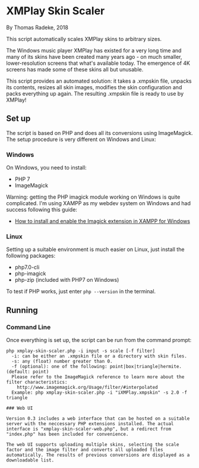 # XMPlay Skin Scaler

By Thomas Radeke, 2018

This script automatically scales XMPlay skins to arbitrary sizes.

The Windows music player XMPlay has existed for a very long time and many of its skins have been created many years ago - on much smaller, lower-resolution screens that what's available today. The emergence of 4K screens has made some of these skins all but unusable.

This script provides an automated solution: it takes a .xmpskin file, unpacks its contents, resizes all skin images, modifies the skin configuration and packs everything up again. The resulting .xmpskin file is ready to use by XMPlay!

## Set up
The script is based on PHP and does all its conversions using ImageMagick. The setup procedure is very different on Windows and Linux:
### Windows
On Windows, you need to install:
- PHP 7
- ImageMagick

Warning: getting the PHP imagick module working on Windows is quite complicated. I'm using XAMPP as my webdev system on Windows and had success following this guide:
- [How to install and enable the Imagick extension in XAMPP for Windows](https://ourcodeworld.com/articles/read/349/how-to-install-and-enable-the-imagick-extension-in-xampp-for-windows) 

### Linux
Setting up a suitable environment is much easier on Linux, just install the following packages:
- php7.0-cli
- php-imagick
- php-zip (included with PHP7 on Windows)

To test if PHP works, just enter `php --version` in the terminal.

## Running

### Command Line

Once everything is set up, the script can be run from the command prompt:
```
php xmplay-skin-scaler.php -i input -s scale [-f filter]
  -i: can be either an .xmpskin file or a directory with skin files.
  -s: any (float) number greater than 0.
  -f (optional): one of the following: point|box|triangle|hermite. (default: point)
  Please refer to the ImageMagick reference to learn more about the filter characteristics:
    http://www.imagemagick.org/Usage/filter/#interpolated
  Example: php xmplay-skin-scaler.php -i "iXMPlay.xmpskin" -s 2.0 -f triangle

### Web UI

Version 0.3 includes a web interface that can be hosted on a suitable server with the neccessary PHP extensions installed. The actual interface is "xmplay-skin-scaler-web.php", but a redirect from "index.php" has been included for convenience.

The web UI supports uploading multiple skins, selecting the scale factor and the image filter and converts all uploaded files automatically. The results of previous conversions are displayed as a downloadable list.